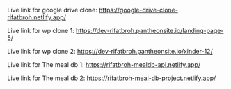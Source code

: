 Live link for google drive clone: 
https://google-drive-clone-rifatbroh.netlify.app/

Live link for wp clone 1:
https://dev-rifatbroh.pantheonsite.io/landing-page-5/

Live link for wp clone 2:
https://dev-rifatbroh.pantheonsite.io/xinder-12/

Live link for The meal db 1: 
https://rifatbroh-mealdb-api.netlify.app/

Live link for The meal db 2:
https://rifatbroh-meal-db-project.netlify.app/


